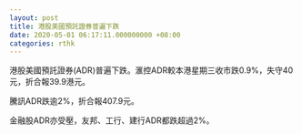 ```yaml
---
layout: post
title: 港股美國預託證券普遍下跌
date: 2020-05-01 06:17:11.000000000 +08:00
categories: rthk
---
```


港股美國預託證券(ADR)普遍下跌。滙控ADR較本港星期三收市跌0.9%，失守40元，折合報39.9港元。

騰訊ADR跌逾2%，折合報407.9元。

金融股ADR亦受壓，友邦、工行、建行ADR都跌超過2%。
